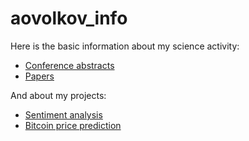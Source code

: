 # aovolkov_info

Here is the basic information about my science activity:
* [Conference abstracts](https://github.com/aovolkov/aovolkov_info/tree/main/science/conferences)
* [Papers](https://github.com/aovolkov/aovolkov_info/tree/main/science/papers)

And about my projects:
* [Sentiment analysis](https://github.com/aovolkov/sentiment_analysis)
* [Bitcoin price prediction](https://github.com/aovolkov/bitcoin_price_prediction)

